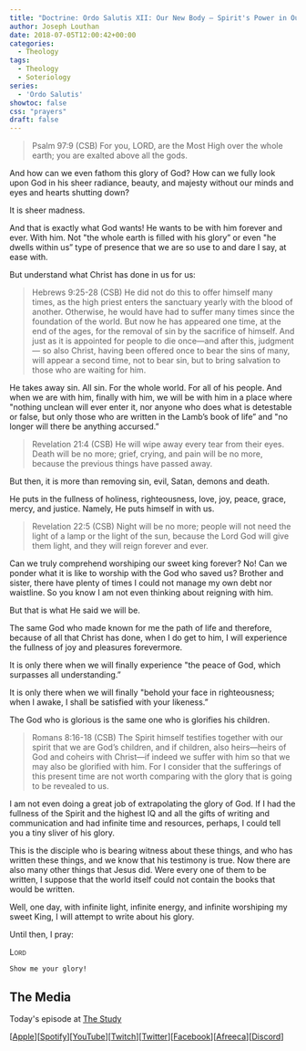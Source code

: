 ```yaml
---
title: "Doctrine: Ordo Salutis XII: Our New Body – Spirit's Power in Our Glorification"
author: Joseph Louthan
date: 2018-07-05T12:00:42+00:00
categories:
  - Theology
tags:
  - Theology
  - Soteriology
series:
  - 'Ordo Salutis'
showtoc: false
css: "prayers"
draft: false
---
```

>Psalm 97:9 (CSB) For you, LORD, are the Most High over the whole earth; you are exalted above all the gods.

And how can we even fathom this glory of God? How can we fully look upon God in his sheer radiance, beauty, and majesty without our minds and eyes and hearts shutting down?

It is sheer madness.

And that is exactly what God wants! He wants to be with him forever and ever. With him. Not "the whole earth is filled with his glory” or even "he dwells within us” type of presence that we are so use to and dare I say, at ease with.

But understand what Christ has done in us for us:

>Hebrews 9:25-28 (CSB) He did not do this to offer himself many times, as the high priest enters the sanctuary yearly with the blood of another. Otherwise, he would have had to suffer many times since the foundation of the world. But now he has appeared one time, at the end of the ages, for the removal of sin by the sacrifice of himself. And just as it is appointed for people to die once—and after this, judgment— so also Christ, having been offered once to bear the sins of many, will appear a second time, not to bear sin, but to bring salvation to those who are waiting for him.

He takes away sin. All sin. For the whole world. For all of his people. And when we are with him, finally with him, we will be with him in a place where "nothing unclean will ever enter it, nor anyone who does what is detestable or false, but only those who are written in the Lamb’s book of life” and "no longer will there be anything accursed.”

>Revelation 21:4 (CSB) He will wipe away every tear from their eyes. Death will be no more; grief, crying, and pain will be no more, because the previous things have passed away.

But then, it is more than removing sin, evil, Satan, demons and death.

He puts in the fullness of holiness, righteousness, love, joy, peace, grace, mercy, and justice. Namely, He puts himself in with us.

>Revelation 22:5 (CSB) Night will be no more; people will not need the light of a lamp or the light of the sun, because the Lord God will give them light, and they will reign forever and ever.

Can we truly comprehend worshiping our sweet king forever? No! Can we ponder what it is like to worship with the God who saved us? Brother and sister, there have plenty of times I could not manage my own debt nor waistline. So you know I am not even thinking about reigning with him.

But that is what He said we will be.

The same God who made known for me the path of life and therefore, because of all that Christ has done, when I do get to him, I will experience the fullness of joy and pleasures forevermore.

It is only there when we will finally experience "the peace of God, which surpasses all understanding.”

It is only there when we will finally "behold your face in righteousness; when I awake, I shall be satisfied with your likeness.”

The God who is glorious is the same one who is glorifies his children.

>Romans 8:16-18 (CSB) The Spirit himself testifies together with our spirit that we are God’s children, and if children, also heirs—heirs of God and coheirs with Christ—if indeed we suffer with him so that we may also be glorified with him. For I consider that the sufferings of this present time are not worth comparing with the glory that is going to be revealed to us.

I am not even doing a great job of extrapolating the glory of God. If I had the fullness of the Spirit and the highest IQ and all the gifts of writing and communication and had infinite time and resources, perhaps, I could tell you a tiny sliver of his glory.

This is the disciple who is bearing witness about these things, and who has written these things, and we know that his testimony is true. Now there are also many other things that Jesus did. Were every one of them to be written, I suppose that the world itself could not contain the books that would be written.

Well, one day, with infinite light, infinite energy, and infinite worshiping my sweet King, I will attempt to write about his glory.

Until then, I pray:

<div style='font-variant: small-caps;'>
Lord
</div>

```text
Show me your glory!
```

<div style="page-break-after: always;"></div>

## The Media

Today's episode at [The Study](http://study.theologic.us/podcast/doctrine-ordo-salutis-xii-our-new-body--spirits-power-in-our-glorification)

\[[Apple](https://podcasts.apple.com/us/podcast/the-study/id1557102127)\]\[[Spotify](https://open.spotify.com/show/0Xs5qsNvWePyRqcmtOTPkR)\]\[[YouTube](http://youtube.theologic.us)\]\[[Twitch](http://twitch.theologic.us)\]\[[Twitter](https://twitter.com/theologic_us)\]\[[Facebook](https://www.facebook.com/groups/462231051477464)\]\[[Afreeca](https://bj.afreecatv.com/theologicus)\]\[[Discord](http://discord.theologic.us)\]
